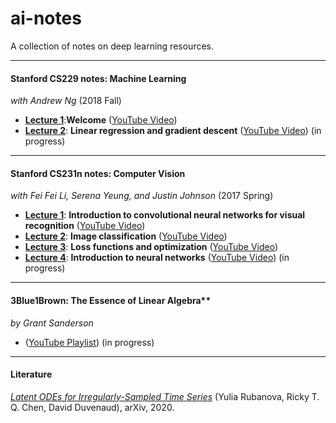 # ai-notes
A collection of notes on deep learning resources.

---
#### Stanford CS229 notes: Machine Learning
*with Andrew Ng* (2018 Fall)

  - <a href = './cs229/CS229-lecture1.md'>**Lecture 1**</a>:**Welcome** (<a href = 'https://www.youtube.com/watch?v=jGwO_UgTS7I&list=PLoROMvodv4rMiGQp3WXShtMGgzqpfVfbU&index=1'>YouTube Video</a>)
  - <a href = './cs229/CS229-lecture2.md'>**Lecture 2**</a>: **Linear regression and gradient descent** (<a href = 'https://www.youtube.com/watch?v=4b4MUYve_U8&list=PLoROMvodv4rMiGQp3WXShtMGgzqpfVfbU&index=2'>YouTube Video</a>) (in progress)
---

#### Stanford CS231n notes: Computer Vision
*with Fei Fei Li, Serena Yeung, and Justin Johnson* (2017 Spring)

  - <a href = './cs231n/CS231n-lecture1.md'>**Lecture 1**</a>: **Introduction to convolutional neural networks for visual recognition** (<a href = 'https://www.youtube.com/watch?v=vT1JzLTH4G4&list=PLC1qU-LWwrF64f4QKQT-Vg5Wr4qEE1Zxk&index=1'>YouTube Video</a>)
  - <a href = './cs231n/CS231n-lecture2.md'>**Lecture 2**</a>: **Image classification** (<a href = 'https://www.youtube.com/watch?v=OoUX-nOEjG0&list=PLC1qU-LWwrF64f4QKQT-Vg5Wr4qEE1Zxk&index=2'>YouTube Video</a>)
  - <a href = './cs231n/CS231n-lecture3.md'>**Lecture 3**</a>: **Loss functions and optimization** (<a href = 'https://www.youtube.com/watch?v=h7iBpEHGVNc&list=PLC1qU-LWwrF64f4QKQT-Vg5Wr4qEE1Zxk&index=3'>YouTube Video</a>)
  - <a href = './cs231n/CS231n-lecture4.md'>**Lecture 4**</a>: **Introduction to neural networks** (<a href = 'https://www.youtube.com/watch?v=d14TUNcbn1k&list=PLC1qU-LWwrF64f4QKQT-Vg5Wr4qEE1Zxk&index=4'>YouTube Video</a>) (in progress)

---
#### 3Blue1Brown: The Essence of Linear Algebra**
*by Grant Sanderson*

  - (<a href = 'https://www.youtube.com/playlist?list=PLZHQObOWTQDPD3MizzM2xVFitgF8hE_ab'>YouTube Playlist</a>) (in progress)

---

#### Literature

<a href = './papers/rubanova-arxiv-2020.md'>*Latent ODEs for Irregularly-Sampled Time Series*</a> (Yulia Rubanova, Ricky T. Q. Chen, David Duvenaud), arXiv, 2020.

